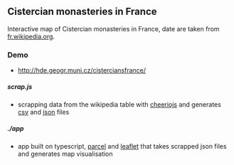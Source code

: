 ## Cistercian monasteries in France

Interactive map of Cistercian monasteries in France, date are taken from [fr.wikipedia.org](https://fr.wikipedia.org/wiki/Liste_d%27abbayes_cisterciennes_de_France).

### Demo

- http://hde.geogr.muni.cz/cisterciansfrance/

##### scrap.js

- scrapping data from the wikipedia table with [cheeriojs](https://github.com/cheeriojs) and generates [csv](https://github.com/koles/ya-csv) and [json](https://www.npmjs.com/package/csvtojson) files

##### ./app

- app built on typescript, [parcel](https://parceljs.org/) and [leaflet](https://leafletjs.com/) that takes scrapped json files and generates map visualisation
